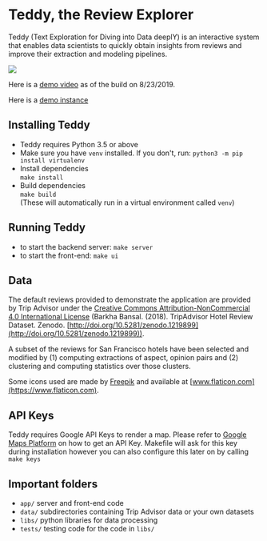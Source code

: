 # Teddy, the Review Explorer
Teddy (Text Exploration for Diving into Data deeplY) is an interactive system that enables data scientists to quickly obtain insights from reviews and improve their extraction and modeling pipelines.

![](Teddy_CHI.gif)

Here is a [demo video](https://drive.google.com/open?id=1bAu0FXF6t6I2ESuEFcvcYX-M6WJWi3so) as of the build on 8/23/2019.

Here is a [demo instance](http://ec2-54-67-71-12.us-west-1.compute.amazonaws.com:3000/)

## Installing Teddy 
* Teddy requires Python 3.5 or above
* Make sure you have `venv` installed. If you don't, run: `python3 -m pip install virtualenv`
* Install dependencies\
`make install`
* Build dependencies\
`make build`\
(These will automatically run in a virtual environment called `venv`)

## Running Teddy 
* to start the backend server:
`make server`
* to start the front-end:
`make ui`

## Data
The default reviews provided to demonstrate the application are provided by Trip Advisor under the [Creative Commons Attribution-NonCommercial 4.0 International License](https://creativecommons.org/licenses/by-nc/4.0/legalcode) (Barkha Bansal. (2018). TripAdvisor Hotel Review Dataset. Zenodo. [http://doi.org/10.5281/zenodo.1219899](http://doi.org/10.5281/zenodo.1219899)). 

A subset of the reviews for San Francisco hotels have been selected and modified by (1) computing extractions of aspect, opinion pairs and (2) clustering and computing statistics over those clusters.

Some icons used are made by [Freepik](https://www.flaticon.com/authors/freepik) and available at [www.flaticon.com](https://www.flaticon.com).

## API Keys
Teddy requires Google API Keys to render a map. Please refer to [Google Maps Platform](https://developers.google.com/maps/documentation/embed/get-api-key) on how to get an API Key. Makefile will ask for this key during installation however you can also configure this later on by calling `make keys`

## Important folders
* `app/` server and front-end code
* `data/` subdirectories containing Trip Advisor data or your own datasets
* `libs/` python libraries for data processing
* `tests/` testing code for the code in `libs/`
